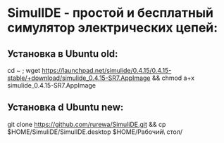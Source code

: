 # SimulIDE - простой и бесплатный симулятор электрических цепей:

## Установка в Ubuntu old:

cd ~ ; wget https://launchpad.net/simulide/0.4.15/0.4.15-stable/+download/simulide_0.4.15-SR7.AppImage && chmod a+x simulide_0.4.15-SR7.AppImage

## Установка d Ubuntu new:

 git clone https://github.com/rurewa/SimuliDE.git && cp $HOME/SimuliDE/SimulIDE.desktop $HOME/Рабочий\ стол/